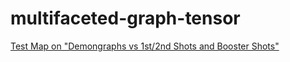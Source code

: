 # multifaceted-graph-tensor
[Test Map on "Demongraphs vs 1st/2nd Shots and Booster Shots"](https://ycq091044.github.io/multifaceted-graph-tensor/)